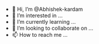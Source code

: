 - 👋 Hi, I’m @Abhishek-kardam
- 👀 I’m interested in ...
- 🌱 I’m currently learning ...
- 💞️ I’m looking to collaborate on ...
- 📫 How to reach me ...

<!---
Abhishek-kardam/Abhishek-kardam is a ✨ special ✨ repository because its `README.md` (this file) appears on your GitHub profile.
You can click the Preview link to take a look at your changes.
--->
